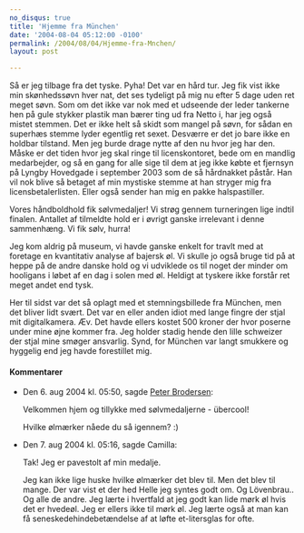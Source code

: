```yaml
---
no_disqus: true
title: 'Hjemme fra München'
date: '2004-08-04 05:12:00 -0100'
permalink: /2004/08/04/Hjemme-fra-Mnchen/
layout: post

---
```

Så er jeg tilbage fra det tyske. Pyha! Det var en hård tur. Jeg fik vist ikke min skønhedssøvn hver nat, det ses tydeligt på mig nu efter 5 dage uden ret meget søvn. Som om det ikke var nok med et udseende der leder tankerne hen på gule stykker plastik man bærer ting ud fra Netto i, har jeg også mistet stemmen. Det er ikke helt så skidt som mangel på søvn, for sådan en superhæs stemme lyder egentlig ret sexet. Desværre er det jo bare ikke en holdbar tilstand. Men jeg burde drage nytte af den nu hvor jeg har den. Måske er det tiden hvor jeg skal ringe til licenskontoret, bede om en mandlig medarbejder, og så en gang for alle sige til dem at jeg ikke købte et fjernsyn på Lyngby Hovedgade i september 2003 som de så hårdnakket påstår. Han vil nok blive så betaget af min mystiske stemme at han stryger mig fra licensbetalerlisten. Eller også sender han mig en pakke halspastiller.

Vores håndboldhold fik sølvmedaljer! Vi strøg gennem turneringen lige indtil finalen. Antallet af tilmeldte hold er i øvrigt ganske irrelevant i denne sammenhæng. Vi fik sølv, hurra!

Jeg kom aldrig på museum, vi havde ganske enkelt for travlt med at foretage en kvantitativ analyse af bajersk øl. Vi skulle jo også bruge tid på at heppe på de andre danske hold og vi udviklede os til noget der minder om hooligans i løbet af en dag i solen med øl. Heldigt at tyskere ikke forstår ret meget andet end tysk.

Her til sidst var det så oplagt med et stemningsbillede fra München, men det bliver lidt svært. Det var en eller anden idiot med lange fingre der stjal mit digitalkamera. Æv. Det havde ellers kostet 500 kroner der hvor poserne under mine øjne kommer fra. Jeg holder stadig hende den lille schweizer der stjal mine smøger ansvarlig. Synd, for München var langt smukkere og hyggelig end jeg havde forestillet mig.

<div class="vintage-comments">
<h4>Kommentarer </h4>
<ul class="vintage-comments-list"><li>
<p class="comment-meta">Den <time datetime="2004-08-06T17:50:14+02:00">6. aug 2004 kl.  05:50</time>, sagde <a href="http://pe.ter.dk/">Peter Brodersen</a>:</p>
<p>Velkommen hjem og tillykke med sølvmedaljerne - übercool!</p>
<p>Hvilke ølmærker nåede du så igennem? :)</p>
</li>
<li>
<p class="comment-meta">Den <time datetime="2004-08-07T17:16:28+02:00">7. aug 2004 kl.  05:16</time>, sagde Camilla:</p>
<p>Tak! Jeg er pavestolt af min medalje.</p>
<p>Jeg kan ikke lige huske hvilke ølmærker det blev til. Men det blev til mange. Der var vist et der hed Helle jeg syntes godt om. Og Lövenbrau.. Og alle de andre. Jeg lærte i hvertfald at jeg godt kan lide mørk øl hvis det er hvedeøl. Jeg er ellers ikke til mørk øl. Jeg lærte også at man kan få seneskedehindebetændelse af at løfte et-litersglas for ofte.</p>
</li>
</ul>
</div>
